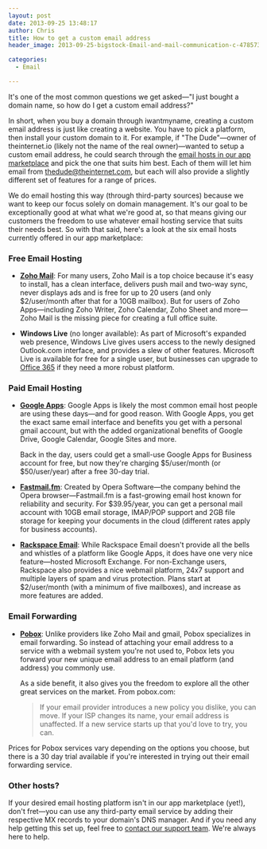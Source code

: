 ```yaml
---
layout: post
date: 2013-09-25 13:48:17
author: Chris
title: How to get a custom email address
header_image: 2013-09-25-bigstock-Email-and-mail-communication-c-47857307.jpg

categories:
  - Email

---
```


<!-- excerpt -->

It's one of the most common questions we get asked—"I just bought a domain name, so how do I get a custom email address?"

In short, when you buy a domain through iwantmyname, creating a custom email address is just like creating a website. You have to pick a platform, then install your custom domain to it. For example, if "The Dude"—owner of theinternet.io (likely not the name of the real owner)—wanted to setup a custom email address, he could search through the [email hosts in our app marketplace][1] and pick the one that suits him best. Each of them will let him email from thedude@theinternet.com, but each will also provide a slightly different set of features for a range of prices. 

We do email hosting this way (through third-party sources) because we want to keep our focus solely on domain management. It's our goal to be exceptionally good at what what we're good at, so that means giving our customers the freedom to use whatever email hosting service that suits their needs best. So with that said, here's a look at the six email hosts currently offered in our app marketplace:

<!-- /excerpt -->

### Free Email Hosting

+ [**Zoho Mail**][3]: For many users, Zoho Mail is a top choice because it's easy to install, has a clean interface, delivers push mail and two-way sync, never displays ads and is free for up to 20 users (and only $2/user/month after that for a 10GB mailbox). But for users of Zoho Apps—including Zoho Writer, Zoho Calendar, Zoho Sheet and more—Zoho Mail is the missing piece for creating a full office suite.

+ **Windows Live** (no longer available): As part of Microsoft's expanded web presence, Windows Live gives users access to the newly designed Outlook.com interface, and provides a slew of other features. Microsoft Live is available for free for a single user, but businesses can upgrade to [Office 365](http://office.microsoft.com/en-us/business/office-365-business-email-and-shared-calendar-services-FX102996755.aspx) if they need a more robust platform.

### Paid Email Hosting

+ [**Google Apps**][2]: Google Apps is likely the most common email host people are using these days—and for good reason. With Google Apps, you get the exact same email interface and benefits you get with a personal gmail account, but with the added organizational benefits of Google Drive, Google Calendar, Google Sites and more. 

  Back in the day, users could get a small-use Google Apps for Business account for free, but now they're charging $5/user/month (or $50/user/year) after a free 30-day trial. 

+ [**Fastmail.fm**][4]: Created by Opera Software—the company behind the Opera browser—Fastmail.fm is a fast-growing email host known for reliability and security. For $39.95/year, you can get a personal mail account with 10GB email storage, IMAP/POP support and 2GB file storage for keeping your documents in the cloud (different rates apply for business accounts).

+ [**Rackspace Email**][8]: While Rackspace Email doesn't provide all the bells and whistles of a platform like Google Apps, it does have one very nice feature—hosted Microsoft Exchange. For non-Exchange users, Rackspace also provides a nice webmail platform, 24x7 support and multiple layers of spam and virus protection. Plans start at $2/user/month (with a minimum of five mailboxes), and increase as more features are added. 

### Email Forwarding

+ [**Pobox**][5]: Unlike providers like Zoho Mail and gmail, Pobox specializes in email forwarding. So instead of attaching your email address to a service with a webmail system you're not used to, Pobox lets you forward your new unique email address to an email platform (and address) you commonly use. 

  As a side benefit, it also gives you the freedom to explore all the other great services on the market. From pobox.com:

  > If your email provider introduces a new policy you dislike, you can move. If your ISP changes its name, your email address is unaffected. If a new service starts up that you'd love to try, you can.

Prices for Pobox services vary depending on the options you choose, but there is a 30 day trial available if you're interested in trying out their email forwarding service. 

### Other hosts?

If your desired email hosting platform isn't in our app marketplace (yet!), don't fret—you can use any third-party email service by adding their respective MX records to your domain's DNS manager. And if you need any help getting this set up, feel free to [contact our support team][7]. We're always here to help.

[1]:https://iwantmyname.com/services/email-hosting/
[2]:https://iwantmyname.com/features/applications/google-apps-for-your-domain
[3]:https://iwantmyname.com/features/applications/custom-domain-apps/zoho/email-hosting-and-online-office-suite
[4]:https://iwantmyname.com/services/hosted-email/fastmail-mail-hosting-own-domain
[5]:https://iwantmyname.com/services/email-hosting/pobox-mail-forwarding
[6]:https://iwantmyname.com/services/email-hosting/windows-live-custom-domain
[7]:https://iwantmyname.com/support
[8]:https://iwantmyname.com/services/email-hosting/rackspace-apps
